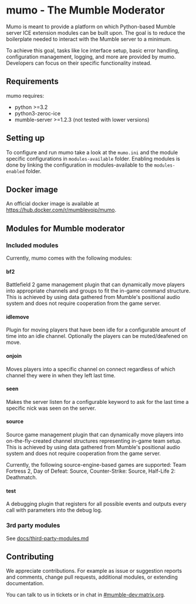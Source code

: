 # mumo - The Mumble Moderator

Mumo is meant to provide a platform on which Python-based Mumble server ICE extension modules can be built upon. The goal is to reduce the boilerplate needed
to interact with the Mumble server to a minimum.

To achieve this goal, tasks like Ice interface setup, basic error
handling, configuration management, logging, and more are provided
by mumo. Developers can focus on their specific functionality instead.

## Requirements

mumo requires:

* python >=3.2
* python3-zeroc-ice
* mumble-server >=1.2.3 (not tested with lower versions)

## Setting up

To configure and run mumo take a look at the `mumo.ini` and the module
specific configurations in `modules-available` folder. Enabling modules
is done by linking the configuration in modules-available to the
`modules-enabled` folder.

## Docker image

An official docker image is available at https://hub.docker.com/r/mumblevoip/mumo.

## Modules for Mumble moderator

### Included modules

Currently, mumo comes with the following modules:

#### bf2

Battlefield 2 game management plugin that can dynamically move players into appropriate channels and groups to fit the in-game command structure. This is achieved by using data gathered from Mumble's positional audio system and does not require cooperation from the game server.

#### idlemove

Plugin for moving players that have been idle for a configurable amount of time into an idle channel. Optionally the players can be muted/deafened on move.

#### onjoin

Moves players into a specific channel on connect regardless of which channel they were in when they left last time.

#### seen

Makes the server listen for a configurable keyword to ask for the last time a specific nick was seen on the server.

#### source

Source game management plugin that can dynamically move players into on-the-fly-created channel structures representing in-game team setup.
This is achieved by using data gathered from Mumble's positional audio system and does not require cooperation from the game server.
 
Currently, the following source-engine-based games are supported: Team Fortress 2, Day of Defeat: Source, Counter-Strike: Source, Half-Life 2: Deathmatch.

#### test

A debugging plugin that registers for all possible events and outputs every call with parameters into the debug log.

### 3rd party modules
See [docs/third-party-modules.md](docs/third-party-modules.md)

## Contributing
We appreciate contributions. For example as issue or suggestion reports and comments, change pull requests, additional modules, or extending documentation.

You can talk to us in tickets or in chat in [#mumble-dev:matrix.org](https://matrix.to/#/#mumble-dev:matrix.org).
